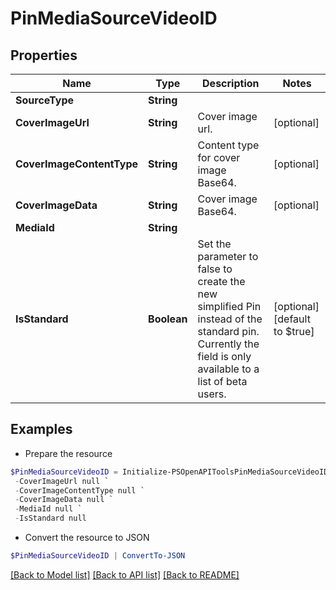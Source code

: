 # PinMediaSourceVideoID
## Properties

Name | Type | Description | Notes
------------ | ------------- | ------------- | -------------
**SourceType** | **String** |  | 
**CoverImageUrl** | **String** | Cover image url. | [optional] 
**CoverImageContentType** | **String** | Content type for cover image Base64. | [optional] 
**CoverImageData** | **String** | Cover image Base64. | [optional] 
**MediaId** | **String** |  | 
**IsStandard** | **Boolean** | Set the parameter to false to create the new simplified Pin instead of the standard pin. Currently the field is only available to a list of beta users. | [optional] [default to $true]

## Examples

- Prepare the resource
```powershell
$PinMediaSourceVideoID = Initialize-PSOpenAPIToolsPinMediaSourceVideoID  -SourceType null `
 -CoverImageUrl null `
 -CoverImageContentType null `
 -CoverImageData null `
 -MediaId null `
 -IsStandard null
```

- Convert the resource to JSON
```powershell
$PinMediaSourceVideoID | ConvertTo-JSON
```

[[Back to Model list]](../README.md#documentation-for-models) [[Back to API list]](../README.md#documentation-for-api-endpoints) [[Back to README]](../README.md)

